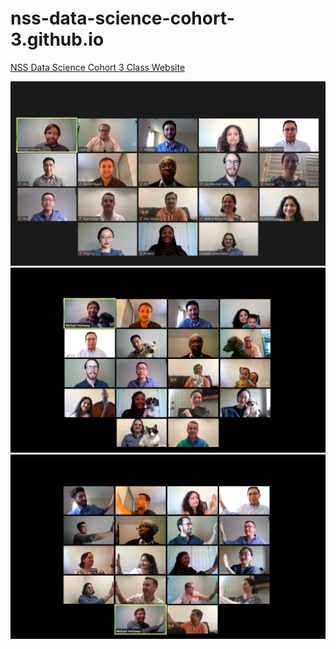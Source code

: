 # nss-data-science-cohort-3.github.io
[NSS Data Science Cohort 3 Class Website](https://nss-data-science-cohort-3.github.io/)

![before](assets/img/class_regular.jpg?raw=true)
![after](assets/img/class_fun1.png?raw=true)
![after](assets/img/class_fun2.png?raw=true)
